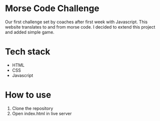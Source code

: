 # Morse Code Challenge
Our first challenge set by coaches after first week with Javascript. This website translates to and from morse code. I decided to extend this project and added simple game.

# Tech stack
- HTML
- CSS
- Javascript
          
# How to use
1. Clone the repository
2. Open index.html in live server
